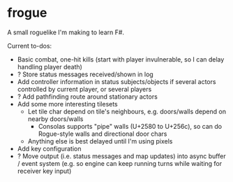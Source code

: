 # frogue

A small roguelike I'm making to learn F#.

Current to-dos:

- Basic combat, one-hit kills (start with player invulnerable, so I can delay handling player death)
- ? Store status messages received/shown in log
- Add controller information in status subjects/objects if several actors controlled by current player, or several players
- ? Add pathfinding route around stationary actors
- Add some more interesting tilesets
  - Let tile char depend on tile's neighbours, e.g. doors/walls depend on nearby doors/walls
    - Consolas supports "pipe" walls (U+2580 to U+256c), so can do Rogue-style walls and directional door chars
  - Anything else is best delayed until I'm using pixels
- Add key configuration
- ? Move output (i.e. status messages and map updates) into async buffer / event system (e.g. so engine can keep running turns while waiting for receiver key input)
